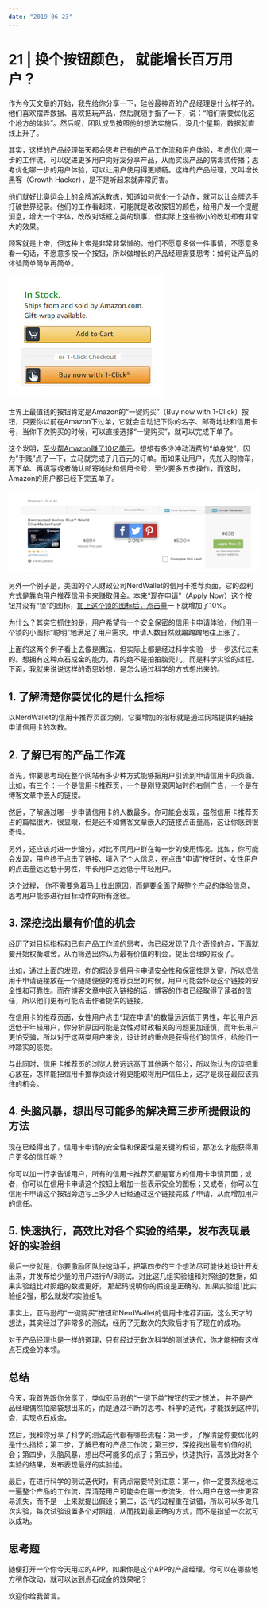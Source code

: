 ```yaml
---
date: "2019-06-23"
---  
```

      
# 21 | 换个按钮颜色， 就能增长百万用户？
作为今天文章的开始，我先给你分享一下，硅谷最神奇的产品经理是什么样子的。他们喜欢摆弄数据、喜欢把玩产品，然后就随手指了一下，说：“咱们需要优化这个地方的体验”。然后呢，团队成员按照他的想法实施后，没几个星期，数据就直线上升了。

其实，这样的产品经理每天都会思考已有的产品工作流和用户体验，考虑优化哪一步的工作流，可以促进更多用户向好友分享产品，从而实现产品的病毒式传播；思考优化哪一步的用户体验，可以让用户使用得更顺畅。这样的产品经理，又叫增长黑客（Growth Hacker），是不是听起来就非常厉害。

他们就好比奥运会上的金牌游泳教练，知道如何优化一个动作，就可以让金牌选手打破世界纪录。他们的工作看起来，可能就是改改按钮的颜色，给用户发一个提醒消息，增大一个字体，改改对话框之类的琐事，但实际上这些微小的改动却有非常大的效果。

顾客就是上帝，但这种上帝是非常非常懒的。他们不愿意多做一件事情，不愿意多看一句话，不愿意多按一个按钮，所以做增长的产品经理需要思考：如何让产品的体验简单简单再简单。

<!-- [[[read_end]]] -->

![](./httpsstatic001geekbangorgresourceimage915e91c86af6a294b400b1075bbde742675e.png)

世界上最值钱的按钮肯定是Amazon的“一键购买”（Buy now with 1-Click）按钮，只要你以前在Amazon下过单，它就会自动记下你的名字、邮寄地址和信用卡号，当你下次购买的时候，可以直接选择“一键购买”，就可以完成下单了。

这个发明，[至少帮Amazon赚了10亿美元](http://rejoiner.com/resources/amazon-1clickpatent/)。想想有多少冲动消费的“单身党”，因为“手贱”点了一下，立马就完成了几百元的订单。而如果让用户，先加入购物车，再下单、再填写或者确认邮寄地址和信用卡号，至少要多五步操作，而这时，Amazon的用户都已经下完五单了。

![](./httpsstatic001geekbangorgresourceimagebc10bce6fad6077a045b7d88252a73b2af10.png)

另外一个例子是，美国的个人财政公司NerdWallet的信用卡推荐页面，它的盈利方式是靠向用户推荐信用卡来赚取佣金。本来“现在申请”（Apply Now）这个按钮并没有“锁”的图标，[加上这个锁的图标后，点击量](https://www.growthmarketingpro.com/product-marketing-growth-hacks/)一下就增加了10\%。

为什么？其实它抓住的是，用户希望有一个安全保密的信用卡申请体验，他们用一个锁的小图标“聪明”地满足了用户需求，申请人数自然就蹭蹭蹭地往上涨了。

上面的这两个例子看上去像是魔法，但实际上都是经过科学实验一步一步迭代过来的。想拥有这种点石成金的能力，靠的绝不是拍拍脑壳儿，而是科学实验的过程。下面，我就来说说这样的奇思妙想，是怎么通过科学的方式想出来的。

## 1\. 了解清楚你要优化的是什么指标

以NerdWallet的信用卡推荐页面为例，它要增加的指标就是通过网站提供的链接申请信用卡的次数。

## 2\. 了解已有的产品工作流

首先，你要思考现在整个网站有多少种方式能够把用户引流到申请信用卡的页面。比如，有三个：一个是信用卡推荐页，一个是刚登录网站时的右侧广告，一个是在博客文章中嵌入的链接。

然后，了解通过哪一步申请信用卡的人数最多。你可能会发现，虽然信用卡推荐页占的篇幅很大、很显眼，但是还不如博客文章嵌入的链接点击量高，这让你感到很奇怪。

另外，还应该对进一步细分，对比不同用户群在每一步的使用情况。比如，你可能会发现，用户终于点击了链接、填入了个人信息，在点击“申请”按钮时，女性用户的点击量远远低于男性，年长用户远远低于年轻用户。

这个过程， 你不需要急着马上找出原因，而是要全面了解整个产品的体验信息，思考用户能够进行目标动作的所有途径。

## 3\. 深挖找出最有价值的机会

经历了对目标指标和已有产品工作流的思考，你已经发现了几个奇怪的点，下面就要开始权衡取舍，从而筛选出你认为最有价值的机会，提出合理的假设了。

比如，通过上面的发现，你的假设是信用卡申请安全性和保密性是关键，所以把信用卡申请链接放在一个随随便便的推荐页里的时候，用户可能会怀疑这个链接的安全性和可靠性。而在博客文章中嵌入链接的话，博客的作者已经取得了读者的信任，所以他们更有可能点击作者提供的链接。

在信用卡的推荐页面，女性用户点击“现在申请”的数量远远低于男性，年长用户远远低于年轻用户，你分析原因可能是女性对财政相关的问题更加谨慎，而年长用户更怕受骗，所以对于这两类用户来说，设计时的重点是获得他们的信任，给他们一种踏实的感觉。

与此同时，信用卡推荐页的浏览人数远远高于其他两个部分，所以你认为应该把重心放在，怎样能把信用卡推荐页设计得更能取得用户信任上，这才是现在最应该抓住的机会。

## 4\. 头脑风暴，想出尽可能多的解决第三步所提假设的方法

现在已经得出了，信用卡申请的安全性和保密性是关键的假设，那怎么才能获得用户更多的信任呢？

你可以加一行字告诉用户，所有的信用卡推荐页都是官方的信用卡申请页面；或者，你可以在信用卡申请这个按钮上增加一些表示安全的图标；又或者，你可以在信用卡申请这个按钮旁边写上多少人已经通过这个链接完成了申请，从而增加用户的信任。

## 5\. 快速执行，高效比对各个实验的结果，发布表现最好的实验组

最后一步就是，你要激励团队快速动手，把第四步的三个想法尽可能快地设计开发出来，并发布给少量的用户进行A/B测试。对比这几组实验组和对照组的数据，如果实验组比对照组的数据更好， 那起码说明你的假设是正确的。如果实验组1比实验组2强，那么就发布实验组1。

事实上，亚马逊的“一键购买”按钮和NerdWallet的信用卡推荐页面，这么天才的想法，其实经过了非常多的测试，经历了无数次的失败后才有了现在的成功。

对于产品经理也是一样的道理，只有经过无数次科学的测试迭代，你才能拥有这样点石成金的本领。

## 总结

今天，我首先跟你分享了，类似亚马逊的“一键下单”按钮的天才想法， 并不是产品经理偶然拍脑袋想出来的，而是通过不断的思考、科学的迭代，才能找到这种机会，实现点石成金。

然后，我和你分享了科学的测试迭代都有哪些流程：第一步，了解清楚你要优化的是什么指标；第二步，了解已有的产品工作流；第三步，深挖找出最有价值的机会；第四步，头脑风暴，想出尽可能多的点子；第五步，快速执行，高效比对各个实验的结果，发布表现最好的实验组。

最后，在进行科学的测试迭代时，有两点需要特别注意：第一，你一定要系统地过一遍整个产品的工作流，弄清楚用户可能会在哪一步流失，什么用户在这一步更容易流失，而不是一上来就提出假设；第二，迭代的过程重在试错，所以可以多做几次实验，每次试验设置多个对照组，从而找到最正确的方式，而不是指望一次就可以成功。

## 思考题

随便打开一个你今天用过的APP，如果你是这个APP的产品经理，你可以在哪些地方稍作改动，就可以达到点石成金的效果呢？

欢迎你给我留言。